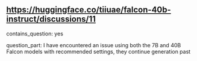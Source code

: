 ## https://huggingface.co/tiiuae/falcon-40b-instruct/discussions/11

contains_question: yes

question_part: I have encountered an issue using both the 7B and 40B Falcon models with recommended settings, they continue generation past 